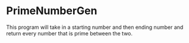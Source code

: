 # PrimeNumberGen
This program will take in a starting number and then ending number and return every number that is prime between the two.
